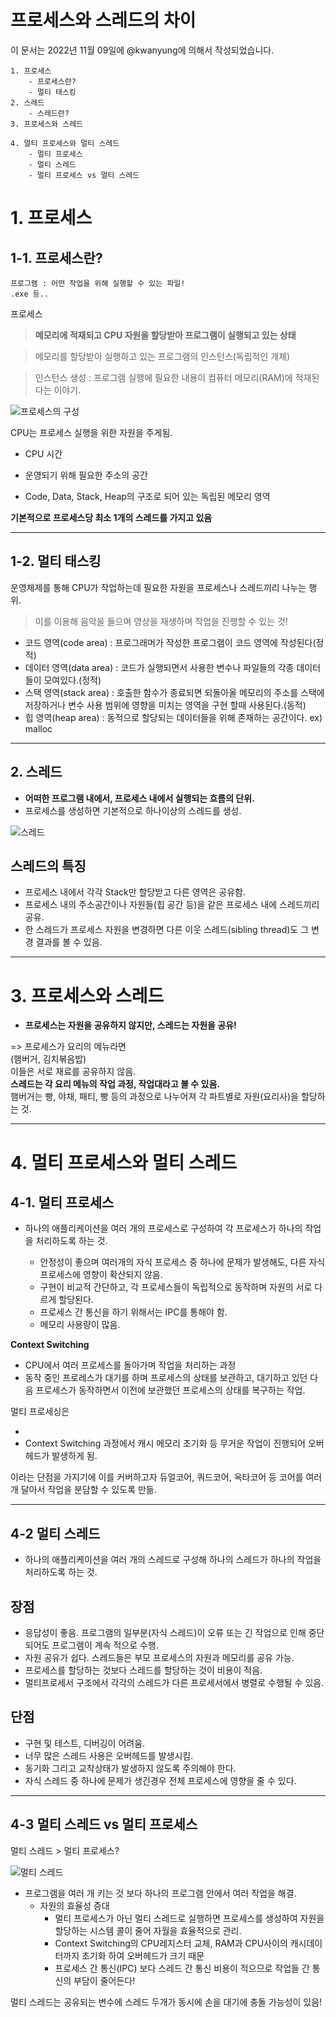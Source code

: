 # **프로세스와 스레드의 차이**

이 문서는 2022년 11월 09일에 @kwanyung에 의해서 작성되었습니다.

```
1. 프로세스
    - 프로세스란?
    - 멀티 태스킹
2. 스레드
    - 스레드란?
3. 프로세스와 스레드

4. 멀티 프로세스와 멀티 스레드
    - 멀티 프로세스
    - 멀티 스레드
    - 멀티 프로세스 vs 멀티 스레드
```

# 1. **프로세스**

## 1-1. **프로세스란?**

```
프로그램 : 어떤 작업을 위해 실행할 수 있는 파일!
.exe 등..
```

프로세스

> **메모리에 적재되고 CPU 자원을 할당받아 프로그램이 실행되고 있는 상태**

> 메모리를 할당받아 실행하고 있는 프로그램의 인스턴스(독립적인 개체)<br>

> 인스턴스 생성 : 프로그램 실행에 필요한 내용이 컴퓨터 메모리(RAM)에 적재된다는 이야기.


![프로세스의 구성](https://user-images.githubusercontent.com/71562311/201459250-8aeb1562-ee56-4a7f-9604-24928dec8ff5.png)

CPU는 프로세스 실행을 위한 자원을 주게됨.

-   CPU 시간

-   운영되기 위해 필요한 주소의 공간
-   Code, Data, Stack, Heap의 구조로 되어 있는 독립된 메모리 영역

**기본적으로 프로세스당 최소 1개의 스레드를 가지고 있음**

---

## 1-2. **멀티 태스킹**

운영체제를 통해 CPU가 작업하는데 필요한 자원을 프로세스나 스레드끼리 나누는 행위.

> 이를 이용해 음악을 들으며 영상을 재생하며 작업을 진행할 수 있는 것!

-   코드 영역(code area) : 프로그래머가 작성한 프로그램이 코드 영역에 작성된다(정적)
-   데이터 영역(data area) : 코드가 실행되면서 사용한 변수나 파일들의 각종 데이터들이 모여있다.(정적)
-   스택 영역(stack area) : 호출한 함수가 종료되면 되돌아올 메모리의 주소를 스택에 저장하거나 변수 사용 범위에 영향을 미치는 영역을 구현 할때 사용된다.(동적)
-   힙 영역(heap area) : 동적으로 할당되는 데이터들을 위해 존재하는 공간이다. ex) malloc

---

## 2. **스레드**

-   **어떠한 프로그램 내에서, 프로세스 내에서 실행되는 흐름의 단위.**
-   프로세스를 생성하면 기본적으로 하나이상의 스레드를 생성.

![스레드](https://user-images.githubusercontent.com/71562311/201459257-52c3a1b4-ed24-4bf4-9dde-40788e1fc49c.png)


## 스레드의 특징

-   프로세스 내에서 각각 Stack만 할당받고 다른 영역은 공유함.
-   프로세스 내의 주소공간이나 자원들(힙 공간 등)을 같은 프로세스 내에 스레드끼리 공유.
-   한 스레드가 프로세스 자원을 변경하면 다른 이웃 스레드(sibling thread)도 그 변경 결과를 볼 수 있음.

---

# 3. **프로세스와 스레드**

-   **프로세스는 자원을 공유하지 않지만, 스레드는 자원을 공유!**

=> 프로세스가 요리의 메뉴라면<br>(햄버거, 김치볶음밥)<br>
이들은 서로 재료를 공유하지 않음.
<br>**스레드는 각 요리 메뉴의 작업 과정, 작업대라고 볼 수 있음.**
<br>햄버거는 빵, 야채, 패티, 빵 등의 과정으로 나누어져 각 파트별로 자원(요리사)을 할당하는 것.

---

# 4. **멀티 프로세스와 멀티 스레드**

## 4-1. **멀티 프로세스**

-   하나의 애플리케이션을 여러 개의 프로세스로 구성하여 각 프로세스가 하나의 작업을 처리하도록 하는 것.

    -   안정성이 좋으며 여러개의 자식 프로세스 중 하나에 문제가 발생해도, 다른 자식 프로세스에 영향이 확산되지 않음.
    -   구현이 비교적 간단하고, 각 프로세스들이 독립적으로 동작하며 자원의 서로 다르게 할당된다.
    -   프로세스 간 통신을 하기 위해서는 IPC를 통해야 함.
    -   메모리 사용량이 많음.

**Context Switching**

-   CPU에서 여러 프로세스를 돌아가며 작업을 처리하는 과정
-   동작 중인 프로레스가 대기를 하며 프로세스의 상태를 보관하고, 대기하고 있던 다음 프로세스가 동작하면서 이전에 보관했던 프로세스의 상태를 복구하는 작업.

멀티 프로세싱은

-
-   Context Switching 과정에서 캐시 메모리 초기화 등 무거운 작업이 진행되어 오버헤드가 발생하게 됨.

이라는 단점을 가지기에 이를 커버하고자 듀얼코어, 쿼드코어, 옥타코어 등 코어를 여러 개 달아서 작업을 분담할 수 있도록 만듦.

---

## 4-2 **멀티 스레드**

-   하나의 애플리케이션을 여러 개의 스레드로 구성해 하나의 스레드가 하나의 작업을 처리하도록 하는 것.

## 장점

-   응답성이 좋음. 프로그램의 일부분(자식 스레드)이 오류 또는 긴 작업으로 인해 중단되어도 프로그램이 계속 적으로 수행.
-   자원 공유가 쉽다. 스레드들은 부모 프로세스의 자원과 메모리를 공유 가능.
-   프로세스를 할당하는 것보다 스레드를 할당하는 것이 비용이 적음.
-   멀티프로세서 구조에서 각각의 스레드가 다른 프로세서에서 병렬로 수행될 수 있음.

## 단점

-   구현 및 테스트, 디버깅이 어려움.
-   너무 많은 스레드 사용은 오버헤드를 발생시킴.
-   동기화 그리고 교착상태가 발생하지 않도록 주의해야 한다.
-   자식 스레드 중 하나에 문제가 생긴경우 전체 프로세스에 영향을 줄 수 있다.

---

## 4-3 **멀티 스레드 vs 멀티 프로세스**

멀티 스레드 > 멀티 프로세스?

![멀티 스레드](https://user-images.githubusercontent.com/71562311/201459274-63426d8d-b60d-4c8c-b9db-251683c88fe8.png)

-   프로그램을 여러 개 키는 것 보다 하나의 프로그램 안에서 여러 작업을 해결.
    -   자원의 효율성 증대
        -   멀티 프로세스가 아닌 멀티 스레드로 실행하면 프로세스를 생성하여 자원을 할당하는 시스템 콜이 줄어 자월을 효율적으로 관리.
        -   Context Switching의 CPU레지스터 교체, RAM과 CPU사이의 캐시데이터까지 초기화 하여 오버헤드가 크기 때문
        -   프로세스 간 통신(IPC) 보다 스레드 간 통신 비용이 적으므로 작업들 간 통신의 부담이 줄어든다!

멀티 스레드는 공유되는 변수에 스레드 두개가 동시에 손을 대기에 충돌 가능성이 있음!
